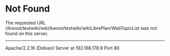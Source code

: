 Not Found
=========

The requested URL //kwoot/testwiki/wiki/kwoot/testwiki/wikiLibrePlan/WebTopicList was not found on this server.

------------------------------------------------------------------------

Apache/2.2.16 (Debian) Server at 192.168.178.9 Port 80
